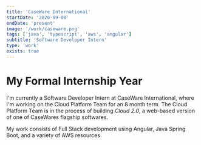 ```yaml
---
title: 'CaseWare International'
startDate: '2020-09-08'
endDate: 'present'
image: '/work/caseware.png'
tags: ['java', 'typescript', 'aws', 'angular']
subtitle: 'Software Developer Intern'
type: 'work'
exists: true
---
```


# My Formal Internship Year
I'm currently a Software Developer Intern at CaseWare International, where I'm working on the Cloud Platform Team for an 8 month term. The Cloud Platform Team is in the process of building <i>Cloud 2.0</i>, a web-based version of one of CaseWares flagship softwares. 

My work consists of Full Stack development using Angular, Java Spring Boot, and a variety of AWS resources.


<!-- I'm still early into my internship, but here are some of <b>my</b> takeaways so far: 
- Ask questions. Big codebases can be scary and people are generally happy to help.
- Check the diff! Review your own code before asking someone else to. 
- Have `balance` - if you're coding full time, make sure you have past times and hobbies that don't involve screens.

So far, this internship has been a great experience in learning new technologies, best practices, and most importantly, how to collaborate (especially remotely). Working on a big team/project is worlds different than a small team, and I'm still learning how to be an effective team member.  -->